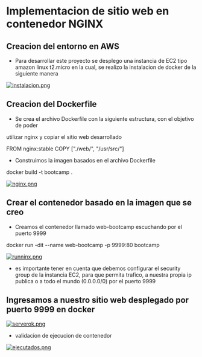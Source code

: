 # Implementacion de sitio web en contenedor NGINX


## Creacion del entorno en AWS

+ Para desarrollar este proyecto se desplego una instancia de EC2 tipo amazon linux t2.micro en la cual, se realizo 
la instalacion de docker de la siguiente manera

[![instalacion.png](https://i.postimg.cc/GmGjdvP9/instalacion.png)](https://postimg.cc/w1xNkyGd)


## Creacion del Dockerfile 

+ Se crea el archivo Dockerfile con la siguiente estructura, con el objetivo de poder
 
utilizar nginx y copiar el sitio web desarrollado

FROM nginx:stable
COPY ["./web/", "/usr/src/"]

+ Construimos la imagen basados en el archivo Dockerfile

docker build -t bootcamp .

[![nginx.png](https://i.postimg.cc/Hs28Yjp1/nginx.png)](https://postimg.cc/JGszKrDp)

## Crear el contenedor basado en la imagen que se creo

+ Creamos el contenedor llamado web-bootcamp escuchando por el puerto 9999 

docker run -dit --name web-bootcamp -p 9999:80 bootcamp

[![runninx.png](https://i.postimg.cc/Mpn6CGHD/runninx.png)](https://postimg.cc/HrC15dQc)

+ es importante tener en cuenta que debemos configurar el security group de la instancia EC2, para que permita trafico, a nuestra propia ip publica o a todo el mundo (0.0.0.0/0) por el puerto 9999

## Ingresamos a nuestro sitio web desplegado por puerto 9999 en docker

[![serverok.png](https://i.postimg.cc/02JXhRxS/serverok.png)](https://postimg.cc/cr0c8zv1)

+ validacion de ejecucion de contenedor

[![ejecutados.png](https://i.postimg.cc/VkqGLqJL/ejecutados.png)](https://postimg.cc/9DftLqPv)



